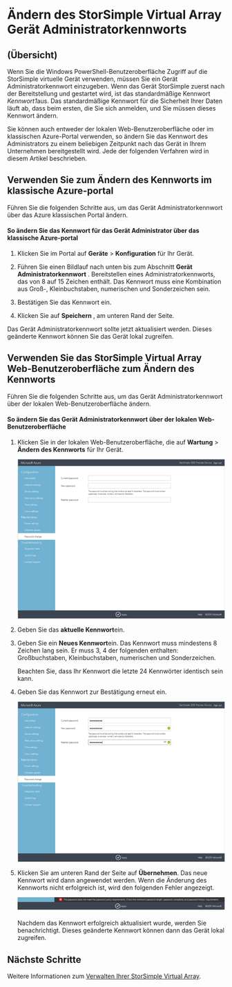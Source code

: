 <properties 
   pageTitle="Ändern der StorSimple virtuelles Gerät Administratorkennworts | Microsoft Azure"
   description="Beschreibt, wie Sie entweder im klassischen Azure-Portal oder über das Web StorSimple Virtual Array Benutzeroberfläche das Gerät Administratorkennwort ändern."
   services="storsimple"
   documentationCenter="NA"
   authors="alkohli"
   manager="carmonm"
   editor="" />
<tags 
   ms.service="storsimple"
   ms.devlang="NA"
   ms.topic="article"
   ms.tgt_pltfrm="NA"
   ms.workload="TBD"
   ms.date="06/17/2016"
   ms.author="alkohli" />

# <a name="change-the-storsimple-virtual-array-device-administrator-password"></a>Ändern des StorSimple Virtual Array Gerät Administratorkennworts

## <a name="overview"></a>(Übersicht)

Wenn Sie die Windows PowerShell-Benutzeroberfläche Zugriff auf die StorSimple virtuelle Gerät verwenden, müssen Sie ein Gerät Administratorkennwort einzugeben. Wenn das Gerät StorSimple zuerst nach der Bereitstellung und gestartet wird, ist das standardmäßige Kennwort *Kennwort1*aus. Das standardmäßige Kennwort für die Sicherheit Ihrer Daten läuft ab, dass beim ersten, die Sie sich anmelden, und Sie müssen dieses Kennwort ändern.

Sie können auch entweder der lokalen Web-Benutzeroberfläche oder im klassischen Azure-Portal verwenden, so ändern Sie das Kennwort des Administrators zu einem beliebigen Zeitpunkt nach das Gerät in Ihrem Unternehmen bereitgestellt wird. Jede der folgenden Verfahren wird in diesem Artikel beschrieben.

## <a name="use-the-azure-classic-portal-to-change-the-password"></a>Verwenden Sie zum Ändern des Kennworts im klassische Azure-portal

Führen Sie die folgenden Schritte aus, um das Gerät Administratorkennwort über das Azure klassischen Portal ändern.

#### <a name="to-change-the-device-administrator-password-via-the-azure-classic-portal"></a>So ändern Sie das Kennwort für das Gerät Administrator über das klassische Azure-portal

1. Klicken Sie im Portal auf **Geräte** > **Konfiguration** für Ihr Gerät.

2. Führen Sie einen Bildlauf nach unten bis zum Abschnitt **Gerät Administratorkennwort** . Bereitstellen eines Administratorkennworts, das von 8 auf 15 Zeichen enthält. Das Kennwort muss eine Kombination aus Groß-, Kleinbuchstaben, numerischen und Sonderzeichen sein.

3. Bestätigen Sie das Kennwort ein.

4. Klicken Sie auf **Speichern** , am unteren Rand der Seite.

Das Gerät Administratorkennwort sollte jetzt aktualisiert werden. Dieses geänderte Kennwort können Sie das Gerät lokal zugreifen.

## <a name="use-the-storsimple-virtual-array-web-ui-to-change-the-password"></a>Verwenden Sie das StorSimple Virtual Array Web-Benutzeroberfläche zum Ändern des Kennworts

Führen Sie die folgenden Schritte aus, um das Gerät Administratorkennwort über der lokalen Web-Benutzeroberfläche ändern.

#### <a name="to-change-the-device-administrator-password-via-the-local-web-ui"></a>So ändern Sie das Gerät Administratorkennwort über der lokalen Web-Benutzeroberfläche

1. Klicken Sie in der lokalen Web-Benutzeroberfläche, die auf **Wartung** > **Ändern des Kennworts** für Ihr Gerät.

    ![Ändern der Kennwort1](./media/storsimple-ova-change-device-admin-password/image40.png)

2. Geben Sie das **aktuelle Kennwort**ein.

3. Geben Sie ein **Neues Kennwort**ein. Das Kennwort muss mindestens 8 Zeichen lang sein. Er muss 3, 4 der folgenden enthalten: Großbuchstaben, Kleinbuchstaben, numerischen und Sonderzeichen.

    Beachten Sie, dass Ihr Kennwort die letzte 24 Kennwörter identisch sein kann.

3. Geben Sie das Kennwort zur Bestätigung erneut ein.

    ![Ändern der Kennwort2](./media/storsimple-ova-change-device-admin-password/image41.png)

4. Klicken Sie am unteren Rand der Seite auf **Übernehmen**. Das neue Kennwort wird dann angewendet werden. Wenn die Änderung des Kennworts nicht erfolgreich ist, wird den folgenden Fehler angezeigt.

    ![Kennwort zurück](./media/storsimple-ova-change-device-admin-password/image42.png)

    Nachdem das Kennwort erfolgreich aktualisiert wurde, werden Sie benachrichtigt. Dieses geänderte Kennwort können dann das Gerät lokal zugreifen.

## <a name="next-steps"></a>Nächste Schritte

Weitere Informationen zum [Verwalten Ihrer StorSimple Virtual Array](storsimple-ova-web-ui-admin.md).
